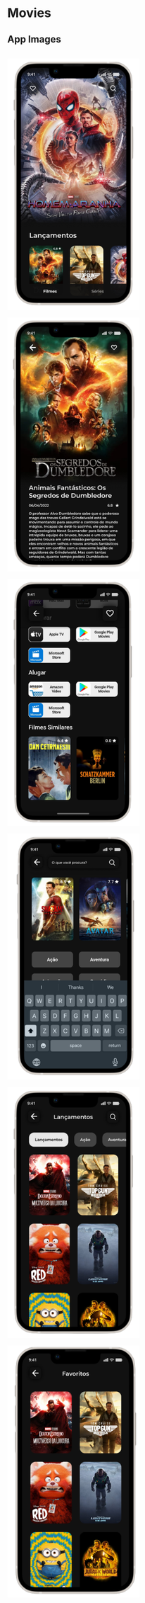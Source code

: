 # Movies

## App Images

<p style="display:flex; flex-wrap: wrap; background: red;">
  
  <img
    src="/home-removebg-preview.png"
    style="max-width: 300px">

  <img
    src="/detalhes-1-removebg-preview.png"
    style="max-width: 300px">

  <img
    src="/detalhes-2-removebg-preview.png"
    style="max-width: 300px">

  <img
    src="/pesquisa-removebg-preview.png"
    style="max-width: 300px">

  <img
    src="/categorias-removebg-preview.png"
    style="max-width: 300px">

  <img
    src="/favoritos-removebg-preview.png"
    style="max-width: 300px">

</p>

